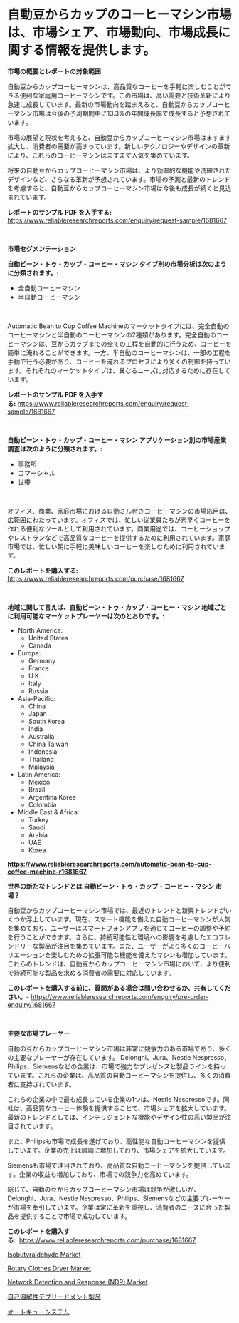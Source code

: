 <p><h1>自動豆からカップのコーヒーマシン市場は、市場シェア、市場動向、市場成長に関する情報を提供します。</h1></p><p><strong>市場の概要とレポートの対象範囲</strong></p>
<p><p>自動豆からカップコーヒーマシンは、高品質なコーヒーを手軽に楽しむことができる便利な家庭用コーヒーマシンです。この市場は、高い需要と技術革新により急速に成長しています。最新の市場動向を踏まえると、自動豆からカップコーヒーマシン市場は今後の予測期間中に13.3%の年間成長率で成長すると予想されています。</p><p>市場の展望と現状を考えると、自動豆からカップコーヒーマシン市場はますます拡大し、消費者の需要が高まっています。新しいテクノロジーやデザインの革新により、これらのコーヒーマシンはますます人気を集めています。</p><p>将来の自動豆からカップコーヒーマシン市場は、より効率的な機能や洗練されたデザインなど、さらなる革新が予想されています。市場の予測と最新のトレンドを考慮すると、自動豆からカップコーヒーマシン市場は今後も成長が続くと見込まれています。</p></p>
<p><strong>レポートのサンプル PDF を入手する:</strong> <a href="https://www.reliableresearchreports.com/enquiry/request-sample/1681667">https://www.reliableresearchreports.com/enquiry/request-sample/1681667</a></p>
<p>&nbsp;</p>
<p><strong>市場セグメンテーション</strong></p>
<p><strong>自動ビーン・トゥ・カップ・コーヒー・マシン タイプ別の市場分析は次のように分類されます。:</strong></p>
<p><ul><li>全自動コーヒーマシン</li><li>半自動コーヒーマシン</li></ul></p>
<p>&nbsp;</p>
<p><p>Automatic Bean to Cup Coffee Machineのマーケットタイプには、完全自動のコーヒーマシンと半自動のコーヒーマシンの2種類があります。完全自動のコーヒーマシンは、豆からカップまでの全ての工程を自動的に行うため、コーヒーを簡単に淹れることができます。一方、半自動のコーヒーマシンは、一部の工程を手動で行う必要があり、コーヒーを淹れるプロセスにより多くの制御を持っています。それぞれのマーケットタイプは、異なるニーズに対応するために存在しています。</p></p>
<p><strong>レポートのサンプル PDF を入手する:</strong>&nbsp;<a href="https://www.reliableresearchreports.com/enquiry/request-sample/1681667">https://www.reliableresearchreports.com/enquiry/request-sample/1681667</a></p>
<p>&nbsp;</p>
<p><strong> 自動ビーン・トゥ・カップ・コーヒー・マシン アプリケーション別の市場産業調査は次のように分類されます。:</strong></p>
<p><ul><li>事務所</li><li>コマーシャル</li><li>世帯</li></ul></p>
<p>&nbsp;</p>
<p><p>オフィス、商業、家庭市場における自動ミル付きコーヒーマシンの市場応用は、広範囲にわたっています。オフィスでは、忙しい従業員たちが素早くコーヒーを作れる便利なツールとして利用されています。商業用途では、コーヒーショップやレストランなどで高品質なコーヒーを提供するために利用されています。家庭市場では、忙しい朝に手軽に美味しいコーヒーを楽しむために利用されています。</p></p>
<p><strong>このレポートを購入する:</strong>&nbsp; <a href="https://www.reliableresearchreports.com/purchase/1681667">https://www.reliableresearchreports.com/purchase/1681667</a></p>
<p>&nbsp;</p>
<p><strong>地域に関して言えば、自動ビーン・トゥ・カップ・コーヒー・マシン 地域ごとに利用可能なマーケットプレーヤーは次のとおりです。:</strong></p>
<p><ul>
    <li>
        North America:
        <ul>
            <li>United States</li>
            <li>Canada</li>
        </ul>
    </li>
    <li>
        Europe:
        <ul>
            <li>Germany</li>
            <li>France</li>
            <li>U.K.</li>
            <li>Italy</li>
            <li>Russia</li>
        </ul>
    </li>
    <li>
        Asia-Pacific:
        <ul>
            <li>China</li>
            <li>Japan</li>
            <li>South Korea</li>
            <li>India</li>
            <li>Australia</li>
            <li>China Taiwan</li>
            <li>Indonesia</li>
            <li>Thailand</li>
            <li>Malaysia</li>
        </ul>
    </li>
    <li>
        Latin America:
        <ul>
            <li>Mexico</li>
            <li>Brazil</li>
            <li>Argentina Korea</li>
            <li>Colombia</li>
        </ul>
    </li>
    <li>
        Middle East & Africa:
        <ul>
            <li>Turkey</li>
            <li>Saudi</li>
            <li>Arabia</li>
            <li>UAE</li>
            <li>Korea</li>
        </ul>
    </li>
    </ul></p>
<p><strong><a href="https://www.reliableresearchreports.com/automatic-bean-to-cup-coffee-machine-r1681667">https://www.reliableresearchreports.com/automatic-bean-to-cup-coffee-machine-r1681667</a></strong>&nbsp;</p>
<p><strong>世界の新たなトレンドとは 自動ビーン・トゥ・カップ・コーヒー・マシン 市場？</strong></p>
<p><p>自動豆からカップコーヒーマシン市場では、最近のトレンドと新興トレンドがいくつか浮上しています。現在、スマート機能を備えた自動コーヒーマシンが人気を集めており、ユーザーはスマートフォンアプリを通じてコーヒーの調整や予約を行うことができます。さらに、持続可能性と環境への影響を考慮したエコフレンドリーな製品が注目を集めています。また、ユーザーがより多くのコーヒーバリエーションを楽しむための拡張可能な機能を備えたマシンも増加しています。これらのトレンドは、自動豆からカップコーヒーマシン市場において、より便利で持続可能な製品を求める消費者の需要に対応しています。</p></p>
<p><strong>このレポートを購入する前に、質問がある場合は問い合わせるか、共有してください。</strong>- <a href="https://www.reliableresearchreports.com/enquiry/pre-order-enquiry/1681667">https://www.reliableresearchreports.com/enquiry/pre-order-enquiry/1681667</a></p>
<p>&nbsp;</p>
<p><strong>主要な市場プレーヤー</strong></p>
<p><p>自動の豆からカップコーヒーマシン市場は非常に競争力のある市場であり、多くの主要なプレーヤーが存在しています。 Delonghi、Jura、Nestle Nespresso、Philips、Siemensなどの企業は、市場で強力なプレゼンスと製品ラインを持っています。これらの企業は、高品質の自動コーヒーマシンを提供し、多くの消費者に支持されています。</p><p>これらの企業の中で最も成長している企業の1つは、Nestle Nespressoです。同社は、高品質なコーヒー体験を提供することで、市場シェアを拡大しています。最新のトレンドとしては、インテリジェントな機能やデザイン性の高い製品が注目されています。</p><p>また、Philipsも市場で成長を遂げており、高性能な自動コーヒーマシンを提供しています。企業の売上は順調に増加しており、市場シェアを拡大しています。</p><p>Siemensも市場で注目されており、高品質な自動コーヒーマシンを提供しています。企業の収益も増加しており、市場での競争力を高めています。</p><p>総じて、自動の豆からカップコーヒーマシン市場は競争が激しいが、Delonghi、Jura、Nestle Nespresso、Philips、Siemensなどの主要プレーヤーが市場を牽引しています。企業は常に革新を重視し、消費者のニーズに合った製品を提供することで市場で成功しています。</p></p>
<p><strong>このレポートを購入する:</strong>&nbsp;&nbsp;<a href="https://www.reliableresearchreports.com/purchase/1681667">https://www.reliableresearchreports.com/purchase/1681667</a></p>
<p><p><a href="https://www.linkedin.com/pulse/global-isobutyraldehyde-market-types-applications-major-players-3szae">Isobutyraldehyde Market</a></p><p><a href="https://issuu.com/reportprime-2/docs/rotary-clothes-dryer-market-size-2030.pptx">Rotary Clothes Dryer Market</a></p><p><a href="https://github.com/arionmp/Market-Research-Report-List-3/blob/main/network-detection-and-response-ndr-market.md">Network Detection and Response (NDR) Market</a></p><p><a href="https://github.com/roulaayoub-saad/Market-Research-Report-List-1/blob/main/280234362167.md">自己溶解性デブリードメント製品</a></p><p><a href="https://github.com/zjkmgcs938405/Market-Research-Report-List-2/blob/main/974860062166.md">オートキューシステム</a></p></p>